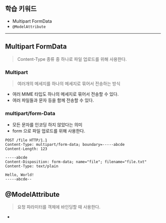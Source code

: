 ## 학습 키워드

- Multipart FormData
- `@ModelAttribute`

<hr>


## Multipart FormData
> Content-Type 종류 중 하나로 파일 업로드를 위해 사용한다.

### Multipart
> 여러개의 메세지를 하나의 메세지로 묶어서 전송하는 방식
- 여러 MIME 타입도 하나의 메세지로 묶어서 전송할 수 있다.
- 여러 파일들과 문자 등을 함께 전송할 수 있다.

### multipart/form-Data
- 모든 문자를 인코딩 하지 않았다는 의미
- form 으로 파일 업로드를 위해 사용한다.

```
POST /file HTTP/1.1
Content-Type: multipart/form-data; boundary=-----abcde
Content-Length: 123

-----abcde
Content-Disposition: form-data; name="file"; filename="file.txt"
Content-Type: text/plain

Hello, World!
-----abcde--

```

## @ModelAttribute
> 요청 파라미터를 객체에 바인딩할 때 사용한다.
- 